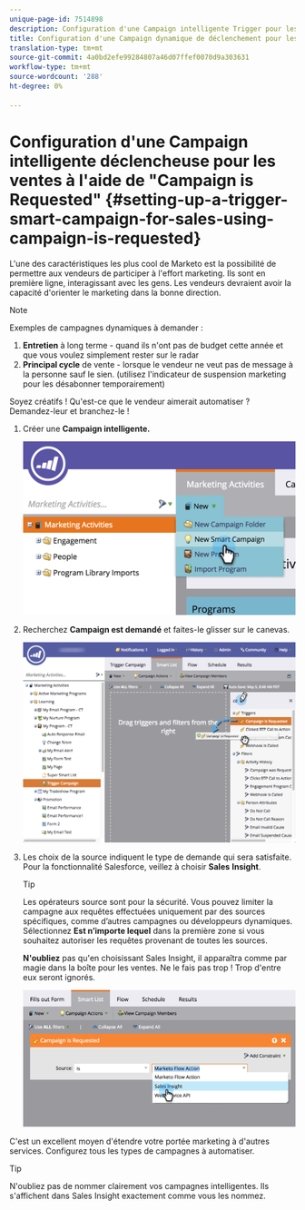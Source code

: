 ```yaml
---
unique-page-id: 7514898
description: Configuration d'une Campaign intelligente Trigger pour les ventes à l'aide de "Campaign is Requested" - Docs marketing - Documentation du produit
title: Configuration d'une Campaign dynamique de déclenchement pour les ventes à l'aide de "Campaign is Requested"
translation-type: tm+mt
source-git-commit: 4a0bd2efe99284807a46d07ffef0070d9a303631
workflow-type: tm+mt
source-wordcount: '288'
ht-degree: 0%

---
```



# Configuration d&#39;une Campaign intelligente déclencheuse pour les ventes à l&#39;aide de &quot;Campaign is Requested&quot; {#setting-up-a-trigger-smart-campaign-for-sales-using-campaign-is-requested}

L&#39;une des caractéristiques les plus cool de Marketo est la possibilité de permettre aux vendeurs de participer à l&#39;effort marketing. Ils sont en première ligne, interagissant avec les gens. Les vendeurs devraient avoir la capacité d&#39;orienter le marketing dans la bonne direction.

>[!NOTE]
>
>Exemples de campagnes dynamiques à demander :
>
>1. **Entretien**  à long terme - quand ils n&#39;ont pas de budget cette année et que vous voulez simplement rester sur le radar
>1. **Principal cycle**  de vente - lorsque le vendeur ne veut pas de message à la personne sauf le sien. (utilisez l&#39;indicateur de suspension marketing pour les désabonner temporairement)

>
>
Soyez créatifs ! Qu&#39;est-ce que le vendeur aimerait automatiser ? Demandez-leur et branchez-le !

1. Créer une **Campaign intelligente.**

   ![](assets/image2015-5-20-16-3a3-3a25.png)

1. Recherchez **Campaign est demandé** et faites-le glisser sur le canevas.

   ![](assets/campaignfilterdrag.png)

1. Les choix de la source indiquent le type de demande qui sera satisfaite. Pour la fonctionnalité Salesforce, veillez à choisir **Sales** **Insight**.

   >[!TIP]
   >
   >Les opérateurs source sont pour la sécurité. Vous pouvez limiter la campagne aux requêtes effectuées uniquement par des sources spécifiques, comme d’autres campagnes ou développeurs dynamiques. Sélectionnez **Est n’importe lequel** dans la première zone si vous souhaitez autoriser les requêtes provenant de toutes les sources.
   >
   >**N&#39;oubliez** pas qu&#39;en choisissant Sales Insight, il apparaîtra comme par magie dans la boîte pour les ventes. Ne le fais pas trop ! Trop d&#39;entre eux seront ignorés.

   ![](assets/image2015-5-20-17-3a56-3a56.png)

C&#39;est un excellent moyen d&#39;étendre votre portée marketing à d&#39;autres services. Configurez tous les types de campagnes à automatiser.

>[!TIP]
>
>N&#39;oubliez pas de nommer clairement vos campagnes intelligentes. Ils s&#39;affichent dans Sales Insight exactement comme vous les nommez.
